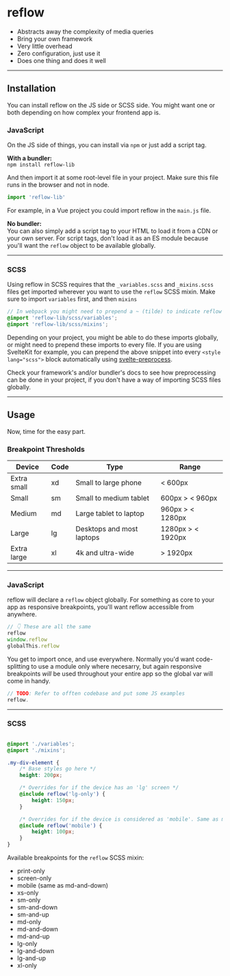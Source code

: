 # reflow

- Abstracts away the complexity of media queries
- Bring your own framework
- Very little overhead
- Zero configuration, just use it
- Does one thing and does it well

--------------------

## Installation
You can install reflow on the JS side or SCSS side. You might want one or both depending on how complex your frontend app is.

### **JavaScript**
On the JS side of things, you can install via `npm` or just add a script tag.

**With a bundler:**  
`npm install reflow-lib`  

And then import it at some root-level file in your project. Make sure this file runs in the browser and not in node.  
```js
import 'reflow-lib'
```

For example, in a Vue project you could import reflow in the `main.js` file.
  
**No bundler:**  
You can also simply add a script tag to your HTML to load it from a CDN or your own server. For script tags, don't load it as an ES module because you'll want the `reflow` object to be available globally.

--------------------

### **SCSS**
Using reflow in SCSS requires that the `_variables.scss` and `_mixins.scss` files get imported wherever you want to use the `reflow` SCSS mixin. Make sure to import `variables` first, and then `mixins`  

```scss
// In webpack you might need to prepend a ~ (tilde) to indicate reflow is a module
@import 'reflow-lib/scss/variables';
@import 'reflow-lib/scss/mixins';
```  

Depending on your project, you might be able to do these imports globally, or might need to prepend these imports to every file. If you are using SvelteKit for example, you can prepend the above snippet into every `<style lang="scss">` block automatically using [svelte-preprocess](https://github.com/sveltejs/svelte-preprocess).  

Check your framework's and/or bundler's docs to see how preprocessing can be done in your project, if you don't have a way of importing SCSS files globally.

--------------------

## Usage
Now, time for the easy part. 

### **Breakpoint Thresholds**
| Device      | Code | Type                      | Range              |
|-------------|------|---------------------------|--------------------|
| Extra small | xd   | Small to large phone      | < 600px            |
| Small       | sm   | Small to medium tablet    | 600px > < 960px    |
| Medium      | md   | Large tablet to laptop    | 960px > < 1280px  |
| Large       | lg   | Desktops and most laptops | 1280px > < 1920px |
| Extra large | xl   | 4k and ultra-wide         | > 1920px          |

<!-- > \* -16px on desktop to account for browser scrollbar -->

--------------------

### **JavaScript**
reflow will declare a `reflow` object globally. For something as core to your app as responsive breakpoints, you'll want reflow accessible from anywhere.

```js
// 👇 These are all the same
reflow
window.reflow
globalThis.reflow
```  

You get to import once, and use everywhere. Normally you'd want code-splitting to use a module only where necesarry, but again responsive breakpoints *will* be used throughout your entire app so the global var will come in handy.

```js
// TODO: Refer to offten codebase and put some JS examples
reflow.
```

--------------------

### **SCSS**

```scss

@import './variables';
@import './mixins';

.my-div-element {
    /* Base styles go here */
    height: 200px;

    /* Overrides for if the device has an 'lg' screen */
    @include reflow('lg-only') {
        height: 150px;
    }

    /* Overrides for if the device is considered as 'mobile'. Same as md-and-down */
    @include reflow('mobile') {
        height: 100px;
    }
}

```

Available breakpoints for the `reflow` SCSS mixin:
- print-only
- screen-only  
- mobile (same as md-and-down)
- xs-only
- sm-only
- sm-and-down
- sm-and-up
- md-only
- md-and-down
- md-and-up
- lg-only
- lg-and-down
- lg-and-up
- xl-only




